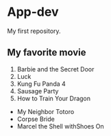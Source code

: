 # App-dev
My first repository.

## My favorite movie
1. Barbie and the Secret Door
2. Luck
3. Kung Fu Panda 4
4. Sausage Party
5. How to Train Your Dragon

- My Neighbor Totoro
- Corpse Bride
- Marcel the Shell withShoes On
